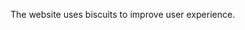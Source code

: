 The website uses biscuits to improve user experience.

<!-- - 👀 I’m interested in ...
- 🌱 I’m currently learning ...
- 💞️ I’m looking to collaborate on ...
- 📫 How to reach me ...
-->

<!---
Ansonhkg/Ansonhkg is a ✨ special ✨ repository because its `README.md` (this file) appears on your GitHub profile.
You can click the Preview link to take a look at your changes.
--->

